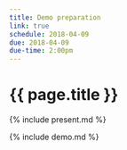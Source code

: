 ```yaml
---
title: Demo preparation
link: true
schedule: 2018-04-09
due: 2018-04-09
due-time: 2:00pm
---
```

# {{ page.title }}

{% include present.md %}

{% include demo.md %}

